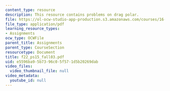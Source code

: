 ```yaml
---
content_type: resource
description: This resource contains problems on drag polar.
file: https://ol-ocw-studio-app-production.s3.amazonaws.com/courses/16-01-unified-engineering-i-ii-iii-iv-fall-2005-spring-2006/e5596ba95b7396c05f571d5b20269dab_f22_ps15_fall03.pdf
file_type: application/pdf
learning_resource_types:
- Assignments
ocw_type: OCWFile
parent_title: Assignments
parent_type: CourseSection
resourcetype: Document
title: f22_ps15_fall03.pdf
uid: e5596ba9-5b73-96c0-5f57-1d5b20269dab
video_files:
  video_thumbnail_file: null
video_metadata:
  youtube_id: null
---
```

